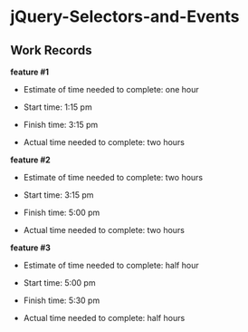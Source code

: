 # jQuery-Selectors-and-Events
## Work Records

**feature #1**

- Estimate of time needed to complete: one hour
- Start time: 1:15 pm

- Finish time: 3:15 pm

- Actual time needed to complete: two hours

**feature #2**

- Estimate of time needed to complete:  two hours
- Start time: 3:15 pm

- Finish time: 5:00 pm 

- Actual time needed to complete: two hours

**feature #3**

- Estimate of time needed to complete: half hour
- Start time: 5:00 pm

- Finish time: 5:30 pm

- Actual time needed to complete: half hours